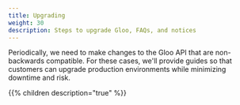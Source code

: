 ```yaml
---
title: Upgrading
weight: 30
description: Steps to upgrade Gloo, FAQs, and notices
---
```


Periodically, we need to make changes to the Gloo API that are non-backwards compatible. For these cases, 
we'll provide guides so that customers can upgrade production environments while minimizing downtime and risk. 

{{% children description="true" %}}
